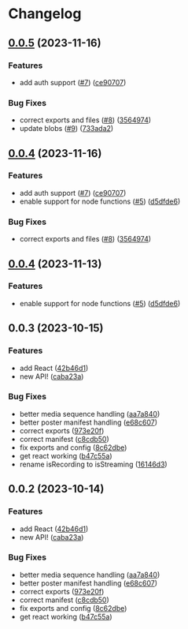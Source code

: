 # Changelog

## [0.0.5](https://github.com/ascorbic/chalkstream/compare/chalkstream-v0.0.4...chalkstream-v0.0.5) (2023-11-16)


### Features

* add auth support ([#7](https://github.com/ascorbic/chalkstream/issues/7)) ([ce90707](https://github.com/ascorbic/chalkstream/commit/ce90707e4484a84268471e21a3126d2b29dd394e))


### Bug Fixes

* correct exports and files ([#8](https://github.com/ascorbic/chalkstream/issues/8)) ([3564974](https://github.com/ascorbic/chalkstream/commit/356497452efc5945f8cea6440545d5c089a0dae4))
* update blobs ([#9](https://github.com/ascorbic/chalkstream/issues/9)) ([733ada2](https://github.com/ascorbic/chalkstream/commit/733ada226bee3d8b16628f7030282bbe7d719119))

## [0.0.4](https://github.com/ascorbic/chalkstream/compare/chalkstream-v0.0.3...chalkstream-v0.0.4) (2023-11-16)


### Features

* add auth support ([#7](https://github.com/ascorbic/chalkstream/issues/7)) ([ce90707](https://github.com/ascorbic/chalkstream/commit/ce90707e4484a84268471e21a3126d2b29dd394e))
* enable support for node functions ([#5](https://github.com/ascorbic/chalkstream/issues/5)) ([d5dfde6](https://github.com/ascorbic/chalkstream/commit/d5dfde6d19bbc5795a9af749dcd023bc263fc403))


### Bug Fixes

* correct exports and files ([#8](https://github.com/ascorbic/chalkstream/issues/8)) ([3564974](https://github.com/ascorbic/chalkstream/commit/356497452efc5945f8cea6440545d5c089a0dae4))

## [0.0.4](https://github.com/ascorbic/chalkstream/compare/chalkstream-v0.0.3...chalkstream-v0.0.4) (2023-11-13)


### Features

* enable support for node functions ([#5](https://github.com/ascorbic/chalkstream/issues/5)) ([d5dfde6](https://github.com/ascorbic/chalkstream/commit/d5dfde6d19bbc5795a9af749dcd023bc263fc403))

## 0.0.3 (2023-10-15)


### Features

* add React ([42b46d1](https://github.com/ascorbic/chalkstream/commit/42b46d1e6d13160ede5980d7f98fc939f71894db))
* new API! ([caba23a](https://github.com/ascorbic/chalkstream/commit/caba23a025901056097f296d076d880d906ccd61))


### Bug Fixes

* better media sequence handling ([aa7a840](https://github.com/ascorbic/chalkstream/commit/aa7a8407078b7a2d87a8321fbc99cec8bf6fcf74))
* better poster manifest handling ([e68c607](https://github.com/ascorbic/chalkstream/commit/e68c607849b0e643290bfea7ac4fb0ce3104fa77))
* correct exports ([973e20f](https://github.com/ascorbic/chalkstream/commit/973e20f1c51143c87e1dcbd1e2fd7a049d0c8cfb))
* correct manifest ([c8cdb50](https://github.com/ascorbic/chalkstream/commit/c8cdb50f39c54cf7ff44b7be9d8e7babda3875e4))
* fix exports and config ([8c62dbe](https://github.com/ascorbic/chalkstream/commit/8c62dbe917fe98bb2ec7e55a4bc453df2fa979fb))
* get react working ([b47c55a](https://github.com/ascorbic/chalkstream/commit/b47c55aa5353e89ffb159c5f80b28fad99b84aae))
* rename isRecording to isStreaming ([16146d3](https://github.com/ascorbic/chalkstream/commit/16146d362761fc6c33309f0cf627a71d5566948c))

## 0.0.2 (2023-10-14)


### Features

* add React ([42b46d1](https://github.com/ascorbic/chalkstream/commit/42b46d1e6d13160ede5980d7f98fc939f71894db))
* new API! ([caba23a](https://github.com/ascorbic/chalkstream/commit/caba23a025901056097f296d076d880d906ccd61))


### Bug Fixes

* better media sequence handling ([aa7a840](https://github.com/ascorbic/chalkstream/commit/aa7a8407078b7a2d87a8321fbc99cec8bf6fcf74))
* better poster manifest handling ([e68c607](https://github.com/ascorbic/chalkstream/commit/e68c607849b0e643290bfea7ac4fb0ce3104fa77))
* correct exports ([973e20f](https://github.com/ascorbic/chalkstream/commit/973e20f1c51143c87e1dcbd1e2fd7a049d0c8cfb))
* correct manifest ([c8cdb50](https://github.com/ascorbic/chalkstream/commit/c8cdb50f39c54cf7ff44b7be9d8e7babda3875e4))
* fix exports and config ([8c62dbe](https://github.com/ascorbic/chalkstream/commit/8c62dbe917fe98bb2ec7e55a4bc453df2fa979fb))
* get react working ([b47c55a](https://github.com/ascorbic/chalkstream/commit/b47c55aa5353e89ffb159c5f80b28fad99b84aae))
